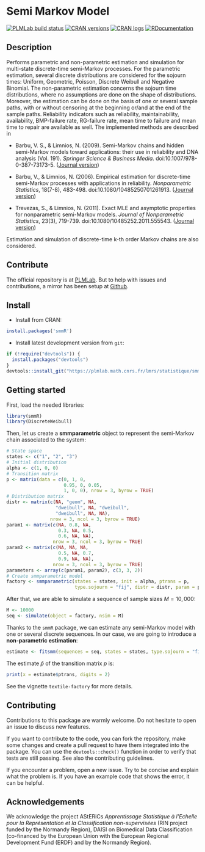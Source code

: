 # Semi Markov Model

[![PLMLab build status](https://plmlab.math.cnrs.fr/lmrs/statistique/smmR/badges/master/pipeline.svg)](https://plmlab.math.cnrs.fr/lmrs/statistique/smmR/-/pipelines) [![CRAN versions](https://www.r-pkg.org/badges/version/smmR)](https://CRAN.R-project.org/package=smmR) [![CRAN logs](https://cranlogs.r-pkg.org/badges/smmR)](https://CRAN.R-project.org/package=smmR) [![RDocumentation](https://api.rdocumentation.org/badges/version/smmR)](https://lmrs.pages.math.cnrs.fr/statistique/smmR/)

## Description

Performs parametric and non-parametric estimation and simulation 
for multi-state discrete-time semi-Markov processes. For the parametric 
estimation, several discrete distributions are considered for the sojourn 
times: Uniform, Geometric, Poisson, Discrete Weibull and Negative Binomial.
The non-parametric estimation concerns the sojourn time distributions, 
where no assumptions are done on the shape of distributions. Moreover, the 
estimation can be done on the basis of one or several sample paths, with or
without censoring at the beginning or/and at the end of the sample paths. 
Reliability indicators such as reliability, maintainability, availability, 
BMP-failure rate, RG-failure rate, mean time to failure and mean time to 
repair are available as well. The implemented methods are described in 

* Barbu, V. S., & Limnios, N. (2009). Semi-Markov chains and hidden semi-Markov models toward applications: their use in reliability and DNA analysis (Vol. 191). _Springer Science & Business Media_. doi:10.1007/978-0-387-73173-5. ([Journal version](https://link.springer.com/book/10.1007/978-0-387-73173-5))

* Barbu, V., & Limnios, N. (2006). Empirical estimation for discrete-time semi-Markov processes with applications in reliability. _Nonparametric Statistics_, 18(7-8), 483-498. doi:10.1080/10485250701261913. ([Journal version](https://www.tandfonline.com/doi/pdf/10.1080/10485250701261913))

* Trevezas, S., & Limnios, N. (2011). Exact MLE and asymptotic properties for nonparametric semi-Markov models. _Journal of Nonparametric Statistics_, 23(3), 719-739. doi:10.1080/10485252.2011.555543. ([Journal version](https://www.tandfonline.com/doi/pdf/10.1080/10485252.2011.555543))

Estimation and simulation of discrete-time k-th order Markov chains are 
also considered.

## Contribute

The official repository is at [PLMLab](https://plmlab.math.cnrs.fr/lmrs/statistique/smmR/). But to help with issues and contributions, a mirror has been setup at [Github](https://github.com/corentin-dev/smmR).

## Install


* Install from CRAN:

```R
install.packages('smmR')
```

* Install latest development version from `git`:

```R
if (!require("devtools")) {
  install.packages("devtools")
}
devtools::install_git("https://plmlab.math.cnrs.fr/lmrs/statistique/smmR", dependencies = TRUE, build_vignettes = FALSE)
```

## Getting started

First, load the needed libraries:
```r
library(smmR)
library(DiscreteWeibull)
```

Then, let us create a **smmparametric** object to represent the semi-Markov chain associated to the system:
```r
# State space
states <- c("1", "2", "3")
# Initial distribution
alpha <- c(1, 0, 0)
# Transition matrix
p <- matrix(data = c(0, 1, 0, 
                     0.95, 0, 0.05, 
                     1, 0, 0), nrow = 3, byrow = TRUE)
# Distribution matrix
distr <- matrix(c(NA, "geom", NA, 
                  "dweibull", NA, "dweibull", 
                  "dweibull", NA, NA), 
                nrow = 3, ncol = 3, byrow = TRUE)
param1 <- matrix(c(NA, 0.8, NA, 
                   0.3, NA, 0.5,
                   0.6, NA, NA), 
                 nrow = 3, ncol = 3, byrow = TRUE)
param2 <- matrix(c(NA, NA, NA, 
                   0.5, NA, 0.7,
                   0.9, NA, NA), 
                 nrow = 3, ncol = 3, byrow = TRUE)
parameters <- array(c(param1, param2), c(3, 3, 2))
# Create smmparametric model
factory <- smmparametric(states = states, init = alpha, ptrans = p, 
                         type.sojourn = "fij", distr = distr, param = parameters)
```

After that, we are able to simulate a sequence of sample sizes $M = 10,000$:

```r
M <- 10000
seq <- simulate(object = factory, nsim = M)
```

Thanks to the `smmR` package, we can estimate any semi-Markov model
with one or several discrete sequences. In our case, we are going to
introduce a **non-parametric estimation**:

```r
estimate <- fitsmm(sequences = seq, states = states, type.sojourn = "fij")
```

The estimate $\hat{p}$ of the transition matrix $p$ is:

```r
print(x = estimate$ptrans, digits = 2)
```

See the vignette `textile-factory` for more details.

## Contributing

Contributions to this package are warmly welcome. Do not hesitate to open an issue to discuss new features. 

If you want to contribute to the code, you can fork the repository, make some changes and create a pull request to have them integrated into the package. You can use the `devtools::check()` function in order to verify that tests are still passing. See also the contributing guidelines.

If you encounter a problem, open a new issue. Try to be concise and explain what the problem is. If you have an example code that shows the error, it can be helpful.


## Acknowledgements

We acknowledge the project AStERiCs _Apprentissage Statistique à l'Echelle pour la Représentation et la Classification non-supervisées_ (RIN project funded by the Normandy Region), DAISI on Biomedical Data Classification (co-financed by the European Union with the European Regional Development Fund (ERDF) and by the Normandy Region).
